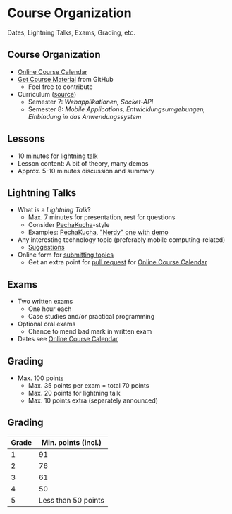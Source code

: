 # Course Organization

Dates, Lightning Talks, Exams, Grading, etc.


<!-- .slide: class="left" -->
## Course Organization

* [Online Course Calendar](https://github.com/rstropek/htl-mobile-computing/blob/master/2017-18/dates.md)
* [Get Course Material](https://github.com/rstropek/htl-mobile-computing/) from GitHub
  * Feel free to contribute
* Curriculum ([source](http://www.htl.at/fileadmin//content/Lehrplan/HTL_VO_262_2015/BGBl_II_Nr_262_2015_Anlage_1.10.pdf))
  * Semester 7: *Webapplikationen, Socket-API*
  * Semester 8: *Mobile Applications, Entwicklungsumgebungen, Einbindung in das Anwendungssystem*


<!-- .slide: class="left" -->
## Lessons

* 10 minutes for [lightning talk](https://en.wikipedia.org/wiki/Lightning_talk)
* Lesson content: A bit of theory, many demos
* Approx. 5-10 minutes discussion and summary


<!-- .slide: class="left" -->
## Lightning Talks

* What is a *Lightning Talk*?
  * Max. 7 minutes for presentation, rest for questions
  * Consider [PechaKucha](https://en.wikipedia.org/wiki/PechaKucha)-style
  * Examples: [PechaKucha](https://youtu.be/XBhTaL7RpA8), ["Nerdy" one with demo](https://www.destroyallsoftware.com/talks/wat)
* Any interesting technology topic (preferably mobile computing-related)
  * [Suggestions](https://github.com/rstropek/htl-mobile-computing/blob/master/2017-18/lightning-talk-suggestions.md)
* Online form for [submitting topics](https://goo.gl/forms/0xIczpjIyGKRb6sl1)
  * Get an extra point for [pull request](https://help.github.com/articles/about-pull-requests/) for [Online Course Calendar](https://github.com/rstropek/htl-mobile-computing/blob/master/2017-18/dates.md)


<!-- .slide: class="left" -->
## Exams

* Two written exams
  * One hour each
  * Case studies and/or practical programming
* Optional oral exams
  * Chance to mend bad mark in written exam
* Dates see [Online Course Calendar](https://github.com/rstropek/htl-mobile-computing/blob/master/2017-18/dates.md)


<!-- .slide: class="left" -->
## Grading

* Max. 100 points
  * Max. 35 points per exam = total 70 points
  * Max. 20 points for lightning talk
  * Max. 10 points extra (separately announced)


## Grading

| Grade  | Min. points (incl.)
|--------|---------------------
| 1      | 91
| 2      | 76
| 3      | 61
| 4      | 50
| 5      | Less than 50 points

